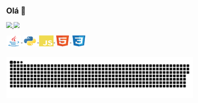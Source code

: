## Olá 👋

 <div>
  <a href="https://github.com/rssperez">
  <img height="160em" src="https://github-readme-stats.vercel.app/api?username=rssperez&show_icons=true&theme=dracula&include_all_commits=true&count_private=true"/>
  <img height="160em" src="https://github-readme-stats.vercel.app/api/top-langs/?username=rssperez&layout=compact&langs_count=7&theme=dracula"/>
</div>

 <div style="display: inline_block"><br>
   <img align="center" alt="rssperez-Java" height="30" width="40" src="https://raw.githubusercontent.com/devicons/devicon/master/icons/java/java-original.svg">
   <img align="center" alt="rssperez-Python" height="30" width="40" src="https://raw.githubusercontent.com/devicons/devicon/master/icons/python/python-original.svg">   
   <img align="center" alt="rssperez-Js" height="30" width="40" src="https://raw.githubusercontent.com/devicons/devicon/master/icons/javascript/javascript-plain.svg">
  <img align="center" alt="rssperez-HTML" height="30" width="40" src="https://raw.githubusercontent.com/devicons/devicon/master/icons/html5/html5-original.svg">
  <img align="center" alt="rssperez-CSS" height="30" width="40" src="https://raw.githubusercontent.com/devicons/devicon/master/icons/css3/css3-original.svg">
</div>
 
##
  ![Snake animation](https://github.com/rssperez/rssperez/blob/output/github-contribution-grid-snake.svg)

<!--
**RSSPEREZ/RSSPEREZ** is a ✨ _special_ ✨ repository because its `README.md` (this file) appears on your GitHub profile.

Here are some ideas to get you started:

- 🔭 I’m currently working on ...
- 🌱 I’m currently learning ...
- 👯 I’m looking to collaborate on ...
- 🤔 I’m looking for help with ...
- 💬 Ask me about ...
- 📫 How to reach me: ...
- 😄 Pronouns: ...
- ⚡ Fun fact: ...
-->
